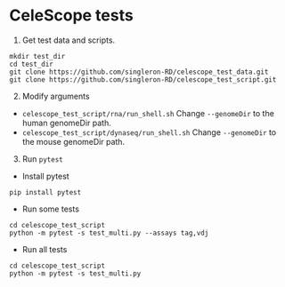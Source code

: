 # CeleScope tests

1. Get test data and scripts.
```
mkdir test_dir
cd test_dir
git clone https://github.com/singleron-RD/celescope_test_data.git
git clone https://github.com/singleron-RD/celescope_test_script.git
```

2. Modify arguments
- `celescope_test_script/rna/run_shell.sh` Change `--genomeDir` to the human genomeDir path.
- `celescope_test_script/dynaseq/run_shell.sh` Change `--genomeDir` to the mouse genomeDir path.

3. Run `pytest`
- Install pytest
```
pip install pytest
```

- Run some tests
```
cd celescope_test_script
python -m pytest -s test_multi.py --assays tag,vdj
```

- Run all tests
```
cd celescope_test_script
python -m pytest -s test_multi.py 
```

